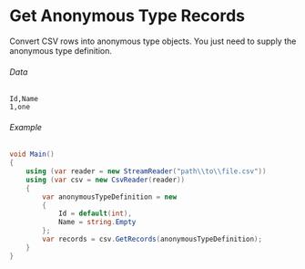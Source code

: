 # Get Anonymous Type Records

Convert CSV rows into anonymous type objects. You just need to supply the anonymous type definition.

###### Data

```
Id,Name
1,one
```

###### Example

```cs
void Main()
{
    using (var reader = new StreamReader("path\\to\\file.csv"))
    using (var csv = new CsvReader(reader))
    {
		var anonymousTypeDefinition = new
		{
			Id = default(int),
			Name = string.Empty
		};
        var records = csv.GetRecords(anonymousTypeDefinition);
    }
}
```

<br />
